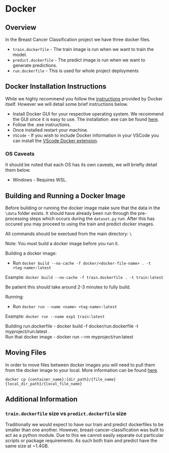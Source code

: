 # Docker 

## Overview
In the Breast Cancer Classification project we have three docker files.

- `train.dockerfile` - The train image is run when we want to train the model.
- `predict.dockerfile` - The predict image is run when we want to generate predictions.
- `run.dockerfile` - This is used for whole project deployments

## Docker Installation Instructions

While we highly recommend you follow the [instructions](https://docs.docker.com/get-started/get-docker/) provided by Docker itself. However we will detail some brief instructions below. 

- Install Docker GUI for your respective operating system. We recommend the GUI since it is easy to use.   The installation .exe can be found [here](https://docs.docker.com/get-started/get-docker/).
- Follow the .exe instructions. 
- Once installed restart your machine.
- `VSCode` - If you wish to include Docker information in your VSCode you can install the [VScode Docker extension](https://code.visualstudio.com/docs/containers/overview).


### OS Caveats

It should be noted that each OS has its own caveats, we will briefly detail them below.

- Windows - Requires WSL. 

## Building and Running a Docker Image

Before building or running the docker image make sure that the data in the `\data` folder exists. It should have already been run through the pre-processing steps which occurs during the `dataset.py` run. After this has occured you may proceed to using the train and predict docker images.

All commands should be exectued from the main directory: `\`

Note: You must build a docker image before you run it.

Building a docker image:
- Run `docker build --no-cache -f docker/<docker-file-name> . -t <tag-name>:latest`

Example: `docker build --no-cache -f train.dockerfile . -t train:latest`

Be patient this should take around 2-3 minutes to fully build.

Running:
- Run `docker run --name <name> <tag-name>:latest`  

Example: `docker run --name exp1 train:latest`

Building run.dockerfile - docker build -f docker/run.dockerfile -t myproject/run:latest .      
Run that docker image - docker run --rm myproject/run:latest


## Moving Files

In order to move files between docker images you will need to pull them from the docker image to your local. More information can be found [here](https://docs.docker.com/reference/cli/docker/container/cp/).

`docker cp {container_name}:{dir_path}/{file_name} {local_dir_path}/{local_file_name}`

## Additional Information

### `train.dockerfile` size vs `predict.dockerfile` size

Traditionally we would expect to have our train and predict dockerfiles to be smaller than one another. However, breast-cancer-classification was built to act as a python module. Due to this we cannot easily separate out particular scripts or package requirements. As such both train and predict have the same size at ~1.4GB.
